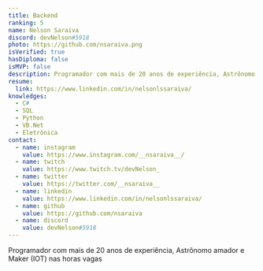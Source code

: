 ```yaml
---
title: Backend
ranking: 5
name: Nelson Saraiva
discord: devNelson#5918
photo: https://github.com/nsaraiva.png
isVerified: true
hasDiploma: false
isMVP: false 
description: Programador com mais de 20 anos de experiência, Astrônomo amador e Maker (IOT) nas horas vagas
resume:
  link: https://www.linkedin.com/in/nelsonlssaraiva/ 
knowledges: 
  - C#
  - SQL
  - Python
  - VB.Net
  - Eletrônica
contact: 
  - name: instagram
    value: https://www.instagram.com/__nsaraiva__/
  - name: twitch
    value: https://www.twitch.tv/devNelson_
  - name: twitter
    value: https://twitter.com/__nsaraiva__
  - name: linkedin
    value: https://www.linkedin.com/in/nelsonlssaraiva/
  - name: github
    value: https://github.com/nsaraiva
  - name: discord
    value: devNelson#5918
---
```

Programador com mais de 20 anos de experiência, Astrônomo amador e Maker (IOT) nas horas vagas
